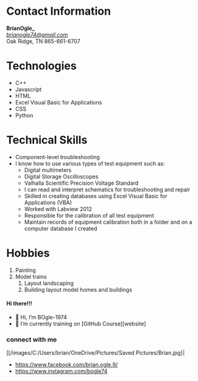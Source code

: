# Contact Information
**BrianOgle_**<br/>
*brianogle74@gmail.com*<br/>
Oak Ridge, TN
865-661-6707
# Technologies
- C++ 
- Javascript 
- HTML   
- Excel Visual Basic for Applications
- CSS
- Python
# Technical Skills
* Component-level troubleshooting
* I know how to use various types of test equipment such as:
  * Digital multimeters
  * Digital Storage Oscilloscopes
  * Valhalla Scientific Precision Voltage Standard
  * I can read and interpret schematics for troubleshooting and repair
  * Skilled in creating databases using Excel Visual Basic for Applications (VBA)
  * Worked with Labview 2012
  * Responsible for the calibration of all test equipment
  * Maintain records of equipment calibration both in a folder and on a computer database I created
# Hobbies
1. Painting
1. Model trains
   1. Layout landscaping
   1. Building layout model homes and buildings
  

#### Hi there!!! 
- 👋 Hi, I’m BOgle-1974 
- 🌱 I’m currently training on [GitHub Course][website]

### connect with me
[[/images/C:/Users/brian/OneDrive/Pictures/Saved Pictures/Brian.jpg}|
* https://www.facebook.com/brian.ogle.9/
* https://www.instagram.com/bogle74
